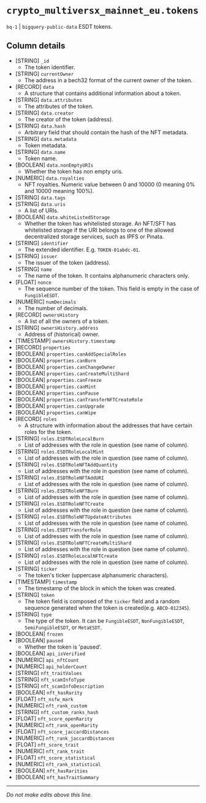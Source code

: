 # `crypto_multiversx_mainnet_eu.tokens`
`bq-1` | `bigquery-public-data`
ESDT tokens.

## Column details
* [STRING]    `_id`
  - The token identifier.
* [STRING]    `currentOwner`
  - The address in a bech32 format of the current owner of the token.
* [RECORD]    `data`
  - A structure that contains additional information about a token.
* [STRING]    `data.attributes`
  - The attributes of the token.
* [STRING]    `data.creator`
  - The creator of the token (address).
* [STRING]    `data.hash`
  - Arbitrary field that should contain the hash of the NFT metadata.
* [STRING]    `data.metadata`
  - Token metadata.
* [STRING]    `data.name`
  - Token name.
* [BOOLEAN]   `data.nonEmptyURIs`
  - Whether the token has non empty uris.
* [NUMERIC]   `data.royalties`
  - NFT royalties. Numeric value between 0 and 10000 (0 meaning 0% and 10000 meaning 100%).
* [STRING]    `data.tags`
* [STRING]    `data.uris`
  - A list of URIs.
* [BOOLEAN]   `data.whiteListedStorage`
  - Whether the token has whitelisted storage. An NFT/SFT has whitelisted storage if the URI belongs to one of the allowed decentralized storage services, such as IPFS or Pinata.
* [STRING]    `identifier`
  - The extended identifier. E.g. `TOKEN-01abdc-01`.
* [STRING]    `issuer`
  - The issuer of the token (address).
* [STRING]    `name`
  - The name of the token. It contains alphanumeric characters only.
* [FLOAT]     `nonce`
  - The sequence number of the token. This field is empty in the case of `FungibleESDT`.
* [NUMERIC]   `numDecimals`
  - The number of decimals.
* [RECORD]    `ownersHistory`
  - A list of all the owners of a token.
* [STRING]    `ownersHistory.address`
  - Address of (historical) owner.
* [TIMESTAMP] `ownersHistory.timestamp`
* [RECORD]    `properties`
* [BOOLEAN]   `properties.canAddSpecialRoles`
* [BOOLEAN]   `properties.canBurn`
* [BOOLEAN]   `properties.canChangeOwner`
* [BOOLEAN]   `properties.canCreateMultiShard`
* [BOOLEAN]   `properties.canFreeze`
* [BOOLEAN]   `properties.canMint`
* [BOOLEAN]   `properties.canPause`
* [BOOLEAN]   `properties.canTransferNFTCreateRole`
* [BOOLEAN]   `properties.canUpgrade`
* [BOOLEAN]   `properties.canWipe`
* [RECORD]    `roles`
  - A structure with information about the addresses that have certain roles for the token.
* [STRING]    `roles.ESDTRoleLocalBurn`
  - List of addresses with the role in question (see name of column).
* [STRING]    `roles.ESDTRoleLocalMint`
  - List of addresses with the role in question (see name of column).
* [STRING]    `roles.ESDTRoleNFTAddQuantity`
  - List of addresses with the role in question (see name of column).
* [STRING]    `roles.ESDTRoleNFTAddURI`
  - List of addresses with the role in question (see name of column).
* [STRING]    `roles.ESDTRoleNFTBurn`
  - List of addresses with the role in question (see name of column).
* [STRING]    `roles.ESDTRoleNFTCreate`
  - List of addresses with the role in question (see name of column).
* [STRING]    `roles.ESDTRoleNFTUpdateAttributes`
  - List of addresses with the role in question (see name of column).
* [STRING]    `roles.ESDTTransferRole`
  - List of addresses with the role in question (see name of column).
* [STRING]    `roles.ESDTRoleNFTCreateMultiShard`
  - List of addresses with the role in question (see name of column).
* [STRING]    `roles.ESDTRoleLocalNFTCreate`
  - List of addresses with the role in question (see name of column).
* [STRING]    `ticker`
  - The token's ticker (uppercase alphanumeric characters).
* [TIMESTAMP] `timestamp`
  - The timestamp of the block in which the token was created.
* [STRING]    `token`
  - The token field is composed of the `ticker` field and a random sequence generated when the token is created(e.g. `ABCD-012345`).
* [STRING]    `type`
  - The type of the token. It can be `FungibleESDT`, `NonFungibleESDT`, `SemiFungibleESDT`, or `MetaESDT`.
* [BOOLEAN]   `frozen`
* [BOOLEAN]   `paused`
  - Whether the token is 'paused'.
* [BOOLEAN]   `api_isVerified`
* [NUMERIC]   `api_nftCount`
* [NUMERIC]   `api_holderCount`
* [STRING]    `nft_traitValues`
* [STRING]    `nft_scamInfoType`
* [STRING]    `nft_scamInfoDescription`
* [BOOLEAN]   `nft_hasRarity`
* [FLOAT]     `nft_nsfw_mark`
* [NUMERIC]   `nft_rank_custom`
* [STRING]    `nft_custom_ranks_hash`
* [FLOAT]     `nft_score_openRarity`
* [NUMERIC]   `nft_rank_openRarity`
* [FLOAT]     `nft_score_jaccardDistances`
* [NUMERIC]   `nft_rank_jaccardDistances`
* [FLOAT]     `nft_score_trait`
* [NUMERIC]   `nft_rank_trait`
* [FLOAT]     `nft_score_statistical`
* [NUMERIC]   `nft_rank_statistical`
* [BOOLEAN]   `nft_hasRarities`
* [BOOLEAN]   `nft_hasTraitSummary`

-------------------------------------------------------------------------------
*Do not make edits above this line.*
